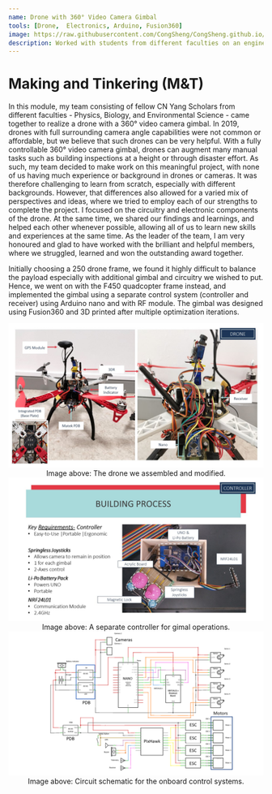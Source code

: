 ```yaml
---
name: Drone with 360° Video Camera Gimbal
tools: [Drone,  Electronics, Arduino, Fusion360]
image: https://raw.githubusercontent.com/CongSheng/CongSheng.github.io/master/images/MNT/MNT%20Drone.jpg
description: Worked with students from different faculties on an engineering project.
---
```


# Making and Tinkering (M&T)

In this module, my team consisting of fellow CN Yang Scholars from different faculties - Physics, Biology, and Environmental Science - came
together to realize a drone with a 360° video camera gimbal. In 2019, drones with full surrounding camera angle capabilities were not common or 
affordable, but we believe that such drones can be very helpful. With a fully controllable 360° video camera gimbal, drones can augment
many manual tasks such as building inspections at a height or through disaster effort. As such, my team decided to make work on this
meaningful project, with none of us having much experience or background in drones or cameras. It was therefore challenging to learn 
from scratch, especially with different backgrounds. However, that differences also allowed for a varied mix of perspectives
and ideas, where we tried to employ each of our strengths to complete the project. I focused on the circuitry and electronic components of the drone. At the same time, we shared our findings and learnings, and helped each other whenever possible,
allowing all of us to learn new skills and experiences at the same time. As the leader of the team, I am very honoured and glad to have worked with the brilliant and helpful members, where we struggled, learned and won the outstanding award together.

Initially choosing a 250 drone frame, we found it highly difficult to balance the payload especially with additional gimbal and circuitry we wished to put. Hence, we went on with the F450 quadcopter frame instead, and implemented the gimbal using a separate control system (controller and receiver) using Arduino nano and with RF module. The gimbal was designed using Fusion360 and 3D printed after multiple optimization iterations.

<img src="https://raw.githubusercontent.com/CongSheng/CongSheng.github.io/master/images/MNT/MNT%20Drone.jpg" width="800" alt="Image of our drone.">
<center>Image above: The drone we assembled and modified.</center>

<img src="https://raw.githubusercontent.com/CongSheng/CongSheng.github.io/master/images/MNT/mnt_controller.jpg" width="800" alt="Controller for the gimbal.">
<center>Image above: A separate controller for gimal operations.</center>

<img src="https://raw.githubusercontent.com/CongSheng/CongSheng.github.io/master/images/MNT/mnt_drone_circuit.png"  width="800" alt="Schematic of the electronic systems onboard">
<center>Image above: Circuit schematic for the onboard control systems.</center>